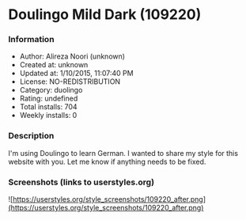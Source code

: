 # Doulingo Mild Dark (109220)

### Information
- Author: Alireza Noori (unknown)
- Created at: unknown
- Updated at: 1/10/2015, 11:07:40 PM
- License: NO-REDISTRIBUTION
- Category: duolingo
- Rating: undefined
- Total installs: 704
- Weekly installs: 0


### Description
I'm using Doulingo to learn German. I wanted to share my style for this website with you. Let me know if anything needs to be fixed.


### Screenshots (links to userstyles.org)
![https://userstyles.org/style_screenshots/109220_after.png](https://userstyles.org/style_screenshots/109220_after.png)


